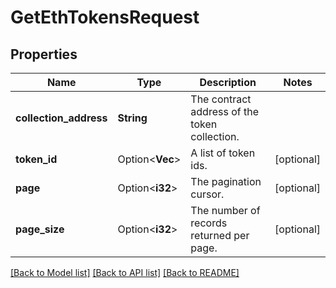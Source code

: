 # GetEthTokensRequest

## Properties

Name | Type | Description | Notes
------------ | ------------- | ------------- | -------------
**collection_address** | **String** | The contract address of the token collection. | 
**token_id** | Option<**Vec<String>**> | A list of token ids. | [optional]
**page** | Option<**i32**> | The pagination cursor. | [optional]
**page_size** | Option<**i32**> | The number of records returned per page. | [optional]

[[Back to Model list]](../README.md#documentation-for-models) [[Back to API list]](../README.md#documentation-for-api-endpoints) [[Back to README]](../README.md)


